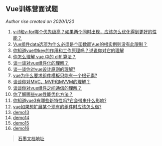 ## Vue训练营面试题
_Author rise created on 2020/1/20_

1. [v-if和v-for哪个优先级高？如果两个同时出现，应该怎么优化得到更好的性能？](./vue/demo01.md)
2. [Vue组件data选项为什么必须是个函数而Vue的根实例则没有此限制？](./vue/demo02.md)
3. [你知道vue中key的作用和工作原理吗？说说你对它的理解](./vue/demo03.md)
4. [你怎么理解 vue 中的 diff 算法？](./vue/demo04_2.md)
5. [谈一谈对vue组件化的理解？](./vue/demo05_2.md)
6. [谈一谈你对vue设计原则的理解?](./vue/demo06_2.md)
7. [vue为什么要求组件模板只能有一个根元素?](./vue/demo07_2.md)
8. [谈谈你对MVC、MVP和MVVM的理解？](./vue/demo08.md)
9. [谈谈你对vue组件之间通信的理解？](./vue/demo09.md)
10. [你了解哪些vue性能优化方法？](./vue/demo10.md)
10. [你知道vue3有哪些新特性吗?它会带来什么影响?](./vue/demo11.md)
10. [vue如果想扩展某个现有的组件时应该怎么做?](./vue/demo12.md)
10. [demo13](./vue/demo13.md)
10. [demo14](./vue/demo14.md)
10. [demo15](./vue/demo15.md)
10. [demo16](./vue/demo16.md)








> [石墨文档地址](https://shimo.im/sheets/hgq3HqqDKWWDhCCQ/MODOC)



